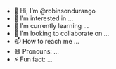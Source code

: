 - 👋 Hi, I’m @robinsondurango
- 👀 I’m interested in ...
- 🌱 I’m currently learning ...
- 💞️ I’m looking to collaborate on ...
- 📫 How to reach me ...
- 😄 Pronouns: ...
- ⚡ Fun fact: ...

<!---
robinsondurango/robinsondurango is a ✨ special ✨ repository because its `README.md` (this file) appears on your GitHub profile.
You can click the Preview link to take a look at your changes.
--->
